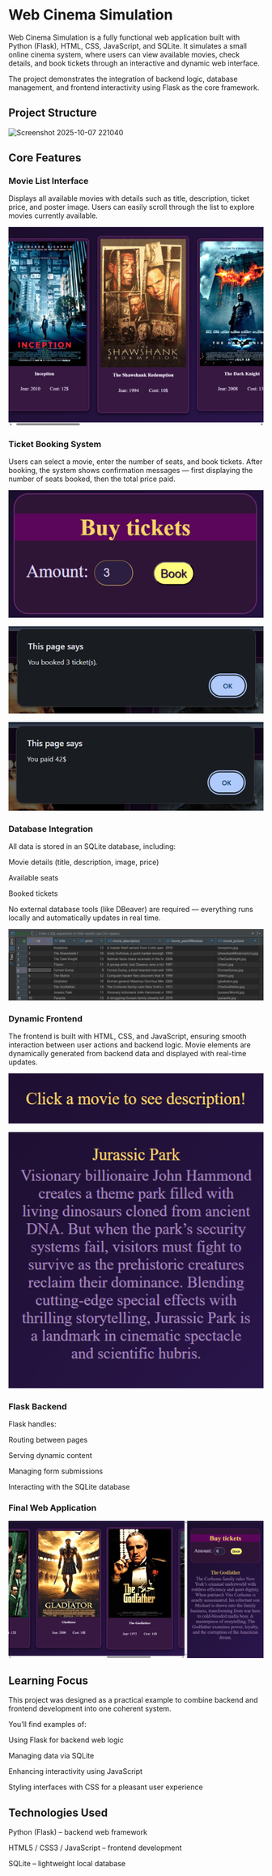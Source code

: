 # Web Cinema Simulation

Web Cinema Simulation is a fully functional web application built with Python (Flask), HTML, CSS, JavaScript, and SQLite.
It simulates a small online cinema system, where users can view available movies, check details, and book tickets through an interactive and dynamic web interface.

The project demonstrates the integration of backend logic, database management, and frontend interactivity using Flask as the core framework.

## Project Structure

<img width="700" height="400" alt="Screenshot 2025-10-07 221040" src="https://github.com/user-attachments/assets/f2853c62-d0e4-44b6-ac70-a8cd3b3b9e56" />


## Core Features

### Movie List Interface

Displays all available movies with details such as title, description, ticket price, and poster image.
Users can easily scroll through the list to explore movies currently available.

![MovieListInterface](./Res_imgs/MovieListInterface.png)

### Ticket Booking System

Users can select a movie, enter the number of seats, and book tickets.
After booking, the system shows confirmation messages — first displaying the number of seats booked, then the total price paid.

![TicketBookingSystem](./Res_imgs/TicketBookingSystem.png) 

![TBSView1](./Res_imgs/TBSView1.png) 

![TBSView2](./Res_imgs/TBSView2.png)

### Database Integration

All data is stored in an SQLite database, including:

Movie details (title, description, image, price)

Available seats

Booked tickets

No external database tools (like DBeaver) are required — everything runs locally and automatically updates in real time.

![DatabaseIntegration](./Res_imgs/DatabaseIntegration.png)

### Dynamic Frontend

The frontend is built with HTML, CSS, and JavaScript, ensuring smooth interaction between user actions and backend logic.
Movie elements are dynamically generated from backend data and displayed with real-time updates.

![DynamicFrontend1](./Res_imgs/DynamicFrontend1.png) 

![DynamicFrontend2](./Res_imgs/DynamicFrontend2.png)

### Flask Backend

Flask handles:

Routing between pages

Serving dynamic content

Managing form submissions

Interacting with the SQLite database

### Final Web Application

![FinalWebApplication](./Res_imgs/FinalWebApplication.png)

## Learning Focus

This project was designed as a practical example to combine backend and frontend development into one coherent system.

You’ll find examples of:

Using Flask for backend web logic

Managing data via SQLite

Enhancing interactivity using JavaScript

Styling interfaces with CSS for a pleasant user experience

## Technologies Used

Python (Flask) – backend web framework

HTML5 / CSS3 / JavaScript – frontend development

SQLite – lightweight local database
